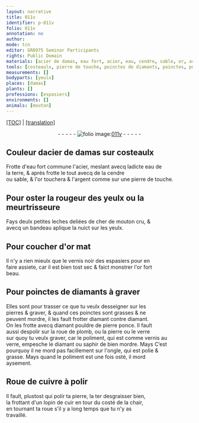 ```yaml
---
layout: narrative
title: 011v
identifier: p-011v
folio: 011v
annotation: no
author:
mode: tcn
editor: GR8975 Seminar Participants
rights: Public Domain
materials: [acier de damas, eau fort, acier, eau, cendre, sable, or, argent, cher de mouton cru, or mat, diamants, pierres, diamant, pouldre de pierre ponce, plomb, pierre, verre, vernis, saphir, ongle, cuivre, cuir]
tools: [costeaulx, pierre de touche, poinctes de diamants, poinctes, pouldre de pierre ponce, roue de plomb, Roue de cuivre, roue]
measurements: []
bodyparts: [yeulx]
places: [damas]
plants: []
professions: [espasiers]
environments: []
animals: [mouton]
---
```


<p><a href="{{ site.baseurl }}/normalized/">[TOC]</a> | <a href="{{ site.baseurl }}/texts/p-011v_tl/" target="_blank">[translation]</a></p><div class="folio" align="center">- - - - - <a href="http://gallica.bnf.fr/ark:/12148/btv1b10500001g/f28.image" target="_blank"><img src="https://cu-mkp.github.io/2017-workshop-edition/assets/photo-icon.png" alt="folio image: " style="display:inline-block; margin-bottom:-3px;"/>011v</a> - - - - - </div>  
  

## Couleur d<span class="m">acier de <span class="pl">damas</span></span> sur <span class="tl">costeaulx</span>

 
Frotte d'<span class="m">eau fort</span> commune l'<span class="m">acier</span>, meslant avecq ladicte <span class="m">eau</span> de<br/> la terre,  & aprés frotte le tout avecq de la <span class="m">cendre</span><br/> ou <span class="m">sable</span>, & l'<span class="m">or</span> touchera & l'<span class="m">argent</span> co<span class="exp">mm</span>e sur une <span class="tl">pierre de touche</span>.

 
  

## Pour oster la rougeur des <span class="bp">yeulx</span> ou la meurtrisseure

 
Fays deulx petites leches deliées de <span class="m">cher de <span class="al">mouton</span> cru</span>, &<br/> avecq un bandeau aplique la nuict sur les <span class="bp">yeulx</span>.

 
  

## Pour coucher d'<span class="m">or mat</span>

 
Il n'y a rien mieulx que le vernis noir des <span class="pro">espasiers</span> pour en<br/> faire assiete, car il est bien tost sec & faict monstrer l'<span class="m">or</span> fort<br/> beau.
 
 
  

##  Pour <span class="tl">poinctes de <span class="m">diamants</span></span> à graver

 
Elles sont pour trasser ce que tu veulx desseigner sur les<br/> <span class="m">pierres</span> & graver, & quand ces <span class="tl">poinctes</span> sont grasses & ne<br/> peuvent mordre, il les fault frotter <span class="m">diama<span class="exp">n</span>t</span> contre <span class="m">diama<span class="exp">n</span>t</span>.<br/> On les frotte avecq <span class="del">diamant</span> <span class="tl"><span class="m">pouldre de pierre ponce</span></span>. Il fault<br/> aussi despolir sur la <span class="tl">roue de <span class="m">plomb</span></span>, ou la <span class="m">pierre</span> ou le <span class="m">verre</span><br/> sur quoy tu veulx graver, car le poliment, qui est comme <span class="m">vernis</span> au<br/> <span class="m">verre</span>, empesche le <span class="m">diamant</span> ou <span class="m">saphir</span> de bien mordre. <span class="del">Mays</span> C’est<br/> pourquoy il ne mord pas facillem<span class="exp">ent</span> sur l'<span class="m">ongle</span>, qui est polie &<br/> grasse. Mays quand le poliment est une fois osté, il mord<br/> aysement.

 
  

## <span class="tl">Roue de <span class="m">cuivre</span></span> à polir

 
Il fault, plustost qui polir ta <span class="m">pierre</span>, la <span class="del">ter</span> desgraisser bien,<br/> la frottant d'un lopin de <span class="m">cuir</span> <span class="del">en tour</span> du costé de la chair,<br/> en tourna<span class="exp">n</span>t ta <span class="tl">roue</span> s'il y a long temps que tu n'y as<br/> travaillé.

